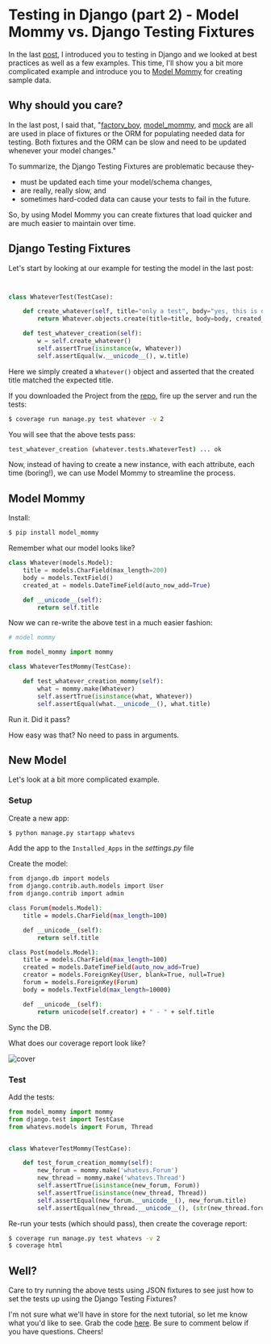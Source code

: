 # Testing in Django (part 2) - Model Mommy vs. Django Testing Fixtures

In the last [post](http://www.realpython.com/blog/python/testing-in-django-part-1-best-practices-and-examples), I introduced you to testing in Django and we looked at best practices as well as a few examples. This time, I'll show you a bit more complicated example and introduce you to [Model Mommy](https://github.com/vandersonmota/model_mommy) for creating sample data.

## Why should you care?

In the last post, I said that, "[factory_boy](https://github.com/rbarrois/factory_boy), [model_mommy](https://github.com/vandersonmota/model_mommy), and [mock](https://pypi.python.org/pypi/mock) are  all are used in place of fixtures or the ORM for populating needed data for testing. Both fixtures and the ORM can be slow and need to be updated whenever your model changes."

To summarize, the Django Testing Fixtures are problematic because they-

- must be updated each time your model/schema changes,
- are really, really slow, and
- sometimes hard-coded data can cause your tests to fail in the future.

So, by using Model Mommy you can create fixtures that load quicker and are much easier to maintain over time.

## Django Testing Fixtures

Let's start by looking at our example for testing the model in the last post:

```python


class WhateverTest(TestCase):

    def create_whatever(self, title="only a test", body="yes, this is only a test"):
        return Whatever.objects.create(title=title, body=body, created_at=timezone.now())

    def test_whatever_creation(self):
        w = self.create_whatever()
        self.assertTrue(isinstance(w, Whatever))
        self.assertEqual(w.__unicode__(), w.title)
```

Here we simply created a `Whatever()` object and asserted that the created title matched the expected title.

If you downloaded the Project from the [repo](https://github.com/mjhea0/testing-in-django), fire up the server and run the tests:

```sh
$ coverage run manage.py test whatever -v 2
```

You will see that the above tests pass:

```sh
test_whatever_creation (whatever.tests.WhateverTest) ... ok
```

Now, instead of having to create a new instance, with each attribute, each time (boring!), we can use Model Mommy to streamline the process.

## Model Mommy

Install:

```sh
$ pip install model_mommy
```

Remember what our model looks like?

```python
class Whatever(models.Model):
    title = models.CharField(max_length=200)
    body = models.TextField()
    created_at = models.DateTimeField(auto_now_add=True)

    def __unicode__(self):
        return self.title
```

Now we can re-write the above test in a much easier fashion:

```python
# model mommy

from model_mommy import mommy

class WhateverTestMommy(TestCase):

    def test_whatever_creation_mommy(self):
        what = mommy.make(Whatever)
        self.assertTrue(isinstance(what, Whatever))
        self.assertEqual(what.__unicode__(), what.title)
```

Run it. Did it pass?

How easy was that? No need to pass in arguments.

## New Model

Let's look at a bit more complicated example.

### Setup

Create a new app:

```sh
$ python manage.py startapp whatevs
```

Add the app to the `Installed_Apps` in the *settings.py* file

Create the model:

```sh
from django.db import models
from django.contrib.auth.models import User
from django.contrib import admin

class Forum(models.Model):
    title = models.CharField(max_length=100)

    def __unicode__(self):
        return self.title

class Post(models.Model):
    title = models.CharField(max_length=100)
    created = models.DateTimeField(auto_now_add=True)
    creator = models.ForeignKey(User, blank=True, null=True)
    forum = models.ForeignKey(Forum)
    body = models.TextField(max_length=10000)

    def __unicode__(self):
        return unicode(self.creator) + " - " + self.title
```

Sync the DB.

What does our coverage report look like?

![cover](https://realpython.com/images/blog_images/model-mommy.png)

### Test

Add the tests:

```python
from model_mommy import mommy
from django.test import TestCase
from whatevs.models import Forum, Thread


class WhateverTestMommy(TestCase):

    def test_forum_creation_mommy(self):
        new_forum = mommy.make('whatevs.Forum')
        new_thread = mommy.make('whatevs.Thread')
        self.assertTrue(isinstance(new_forum, Forum))
        self.assertTrue(isinstance(new_thread, Thread))
        self.assertEqual(new_forum.__unicode__(), new_forum.title)
        self.assertEqual(new_thread.__unicode__(), (str(new_thread.forum) + " - " + str(new_thread.title)))
```

Re-run your tests (which should  pass), then create the coverage report:

```sh
$ coverage run manage.py test whatevs -v 2
$ coverage html
```

## Well?

Care to try running the above tests using JSON fixtures to see just how to set the tests up using the Django Testing Fixtures?

I'm not sure what we'll have in store for the next tutorial, so let me know what you'd like to see. Grab the code [here](https://github.com/mjhea0/testing-in-django). Be sure to comment below if you have questions. Cheers!